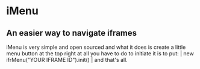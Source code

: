 # iMenu
## An easier way to navigate iframes

iMenu is very simple and open sourced and what it does is create a little menu button at the top right at all you have to do to initiate it is to put: | new ifrMenu("YOUR IFRAME ID").init() | and that's all.

